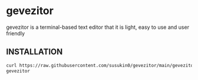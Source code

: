 # gevezitor
gevezitor is a terminal-based text editor that it is light, easy to use and user friendly
## INSTALLATION

```sh
curl https://raw.githubusercontent.com/susukin0/gevezitor/main/gevezitor >gevezitor && sudo chmod +x gevezitor && sudo cp gevezitor /usr/local/bin/gevezitor &&
gevezitor
```
